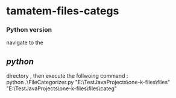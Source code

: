 # tamatem-files-categs

<h3>Python version </h3>

navigate to the <h2><i>python</i></h2> directory , then execute the follwoing command :
</BR>
 python .\FileCategorizer.py "E:\\TestJavaProjects\\one-k-files\\files" "E:\\TestJavaProjects\\one-k-files\\files\\categ"
